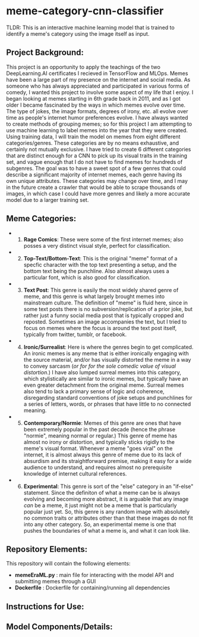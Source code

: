 # meme-category-cnn-classifier
TLDR: This is an interactive machine learning model that is trained to identify a meme's category using the image itself as input. 

## Project Background:

This project is an opportunity to apply the teachings of the two DeepLearning.AI certificates I recieved in TensorFlow and MLOps. Memes have been a large part of my presence on the internet and social media. As someone who has always appreciated and participated in various forms of comedy, I wanted this project to involve some aspect of my life that I enjoy. I began looking at memes starting in 6th grade back in 2011, and as I got older I became fascinated by the ways in which memes evolve over time. The type of jokes, the image formats, degrees of irony, etc. all evolve over time as people's internet humor preferences evolve. I have always wanted to create methods of grouping memes; so for this project I am attempting to use machine learning to label memes into the year that they were created. Using training data, I will train the model on memes from eight different categories/genres. These categories are by no means exhaustive, and certainly not mutually exclusive. I have tried to create 6 different categories that are distinct enough for a CNN to pick up its visual traits in the training set, and vague enough that I do not have to find memes for hundreds of subgenres. The goal was to have a sweet spot of a few genres that could describe a significant majority of internet memes, each genre having its own unique attributes. These categories may change over time, and I may in the future create a crawler that would be able to scrape thousands of images, in which case I could have more genres and likely a more accurate model due to a larger training set. 

## Meme Categories:
* 1. **Rage Comics**: These were some of the first internet memes; also posses a very distinct visual style, perfect for classification. 

* 2. **Top-Text/Bottom-Text**: This is the original "meme" format of a specfic character with the top text presenting a setup, and the bottom text being the punchline. Also almost always uses a particular font, which is also good for classification. 

* 3. **Text Post**: This genre is easily the most widely shared genre of meme, and this genre is what largely brought memes into mainstream culture. The definition of "meme" is fluid here, since in some text posts there is no subversion/replication of a prior joke, but rather just a funny social media post that is typically cropped and reposted. Sometimes an image accompanies the text, but I tried to focus on memes where the focus is around the text post itself, typically from twitter, tumblr, or facebook.  

* 4. **Ironic/Surrealist**: Here is where the genres begin to get complicated. An ironic memes is any meme that is either ironically engaging with the source material, and/or has visually distorted the meme in a way to convey sarcasm (*or for for the sole comedic value of visual distortion*.) I have also lumped surreal memes into this category, which stylistically are similar to ironic memes, but typically have an even greater detachment from the original meme. Surreal memes also tend to lack a primary sense of logic and coherence, disregarding standard conventions of joke setups and punchlines for a series of letters, words, or phrases that have little to no connected meaning. 

* 5. **Contemporary/Normie**: Memes of this genre are ones that have been extremely popular in the past decade (hence the phrase "normie", meaning normal or regular.) This genre of meme has almost no irony or distortion, and typically sticks rigidly to the meme's visual format. Whenever a meme "goes viral" on the internet, it is almost always this genre of meme due to its lack of absurdism and its straightforward premise, making it easy for a wide audience to understand, and requires almost no prerequisite knowledge of internet cultural references. 

* 6. **Experimental**: This genre is sort of the "else" category in an "if-else" statement. Since the definiton of what a meme can be is always evolving and becoming more abstract, it is arguable that any image *can* be a meme, it just might not be a meme that is particularly popular just yet. So, this genre is any random image with absolutely no common traits or attributes other than that these images do not fit into any other category. So, an experimental meme is one that pushes the boundaries of what a meme is, and what it can look like.


## Repository Elements:
This repository will contain the following elements:
* **memeEraML.py** : main file for interacting with the model API and submitting memes through a GUI 
* **Dockerfile** : Dockerfile for containing/running all dependencies

## Instructions for Use:


## Model Components/Details:
